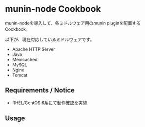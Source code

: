 munin-node Cookbook
============================

munin-nodeを導入して、各ミドルウェア用のmunin pluginを配置するCookbook。

以下が、現在対応しているミドルウェアです。

- Apache HTTP Server
- Java
- Memcached
- MySQL
- Nginx
- Tomcat

Requirements / Notice
---------------------
- RHEL/CentOS 6系にて動作確認を実施

Usage
-----

